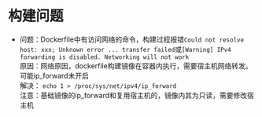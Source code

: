 # 构建问题

* 问题：Dockerfile中有访问网络的命令，构建过程报错`Could not resolve host: xxx; Unknown error ... transfer failed`或`[Warning] IPv4 forwarding is disabled. Networking will not work`<br>
  原因：网络原因，dockerfile构建镜像在容器内执行，需要宿主机网络转发。可能ip_forward未开启<br>
  解决： `echo 1 > /proc/sys/net/ipv4/ip_forward`<br>
  注意：基础镜像的ip_forward和复用宿主机的，镜像内其为只读，需要修改宿主机
